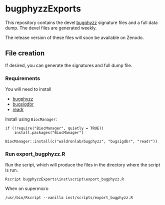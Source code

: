 # bugphyzzExports

This repository contains the devel
[bugphyzz](https://github.com/waldronlab/bugphyzz) signature files and a full
data dump. The devel files are generated weekly.

The release version of these files will soon be available on Zenodo.

## File creation

If desired, you can generate the signatures and full dump file.

### Requirements

You will need to install

* [bugphyzz](https://github.com/waldronlab/bugphyzz)
* [bugsigdbr](https://www.bioconductor.org/packages/bugsigdbr/)
* [readr](https://readr.tidyverse.org/)

Install using `BiocManager`:

```
if (!require("BiocManager", quietly = TRUE))
    install.packages("BiocManager")

BiocManager::install(c("waldronlab/bugphyzz", "bugsigdbr", "readr"))
```
### Run export_bugphyzz.R

Run the script, which will produce the files in the directory where the script
is run.

```
Rscript bugphyzzExports\inst\script\export_bugphyzz.R
```
When on supermicro

```
/usr/bin/Rscript --vanilla inst/scripts/export_bugphyzz.R
```



